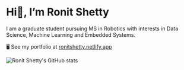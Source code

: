 # Hi👋, I’m Ronit Shetty
I am a graduate student pursuing MS in Robotics with interests in Data Science, Machine Learning and Embedded Systems. 


🖥️  See my portfolio at [ronitshetty.netlify.app](https://ronitshetty.netlify.app/)

![Ronit Shetty's GitHub stats](https://github-readme-stats.vercel.app/api?username=ronitshetty16&show_icons=true&theme=merko)



<!---
ronitshetty16/ronitshetty16 is a ✨ special ✨ repository because its `README.md` (this file) appears on your GitHub profile.
You can click the Preview link to take a look at your changes.
--->

